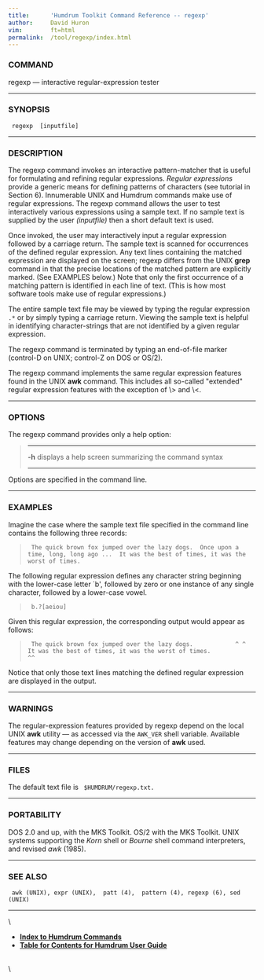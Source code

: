 ```yaml
---
title:		'Humdrum Toolkit Command Reference -- regexp'
author:		David Huron
vim:		ft=html
permalink:	/tool/regexp/index.html
---
```



### COMMAND

<span class="tool">regexp</span> &mdash; interactive regular-expression tester

------------------------------------------------------------------------

### SYNOPSIS

` regexp  [inputfile]`

------------------------------------------------------------------------

### DESCRIPTION

The <span class="tool">regexp</span> command invokes an interactive pattern-matcher that is
useful for formulating and refining regular expressions. *Regular
expressions* provide a generic means for defining patterns of characters
(see tutorial in Section 6). Innumerable UNIX and Humdrum commands make
use of regular expressions. The <span class="tool">regexp</span> command allows the user to
test interactively various expressions using a sample text. If no sample
text is supplied by the user *(inputfile)* then a short default text is
used.

Once invoked, the user may interactively input a regular expression
followed by a carriage return. The sample text is scanned for
occurrences of the defined regular expression. Any text lines containing
the matched expression are displayed on the screen; <span class="tool">regexp</span> differs
from the UNIX **grep** command in that the precise locations of the
matched pattern are explicitly marked. (See EXAMPLES below.) Note that
only the first occurrence of a matching pattern is identified in each
line of text. (This is how most software tools make use of regular
expressions.)

The entire sample text file may be viewed by typing the regular
expression `.*` or by simply typing a carriage return. Viewing the
sample text is helpful in identifying character-strings that are not
identified by a given regular expression.

The <span class="tool">regexp</span> command is terminated by typing an end-of-file marker
(control-D on UNIX; control-Z on DOS or OS/2).

The <span class="tool">regexp</span> command implements the same regular expression features
found in the UNIX **awk** command. This includes all so-called
\"extended\" regular expression features with the exception of \\\> and
\\\<.

------------------------------------------------------------------------

### OPTIONS

The <span class="tool">regexp</span> command provides only a help option:

>   -------- -------------------------------------------------------
>   **-h**   displays a help screen summarizing the command syntax
>   -------- -------------------------------------------------------
>
Options are specified in the command line.

------------------------------------------------------------------------

### EXAMPLES

Imagine the case where the sample text file specified in the command
line contains the following three records:

> ` The quick brown fox jumped over the lazy dogs.  Once upon a time, long, long ago ...  It was the best of times, it was the worst of times.`

The following regular expression defines any character string beginning
with the lower-case letter \`b\', followed by zero or one instance of
any single character, followed by a lower-case vowel.

> ` b.?[aeiou]`

Given this regular expression, the corresponding output would appear as
follows:

> ` The quick brown fox jumped over the lazy dogs.            ^ ^  It was the best of times, it was the worst of times.             ^^`

Notice that only those text lines matching the defined regular
expression are displayed in the output.

------------------------------------------------------------------------

### WARNINGS

The regular-expression features provided by <span class="tool">regexp</span> depend on the
local UNIX **awk** utility &mdash; as accessed via the `AWK_VER` shell
variable. Available features may change depending on the version of
**awk** used.

------------------------------------------------------------------------

### FILES

The default text file is ` $HUMDRUM/regexp.txt.`

------------------------------------------------------------------------

### PORTABILITY

DOS 2.0 and up, with the MKS Toolkit. OS/2 with the MKS Toolkit. UNIX
systems supporting the *Korn* shell or *Bourne* shell command
interpreters, and revised *awk* (1985).

------------------------------------------------------------------------

### SEE ALSO

` awk (UNIX), expr (UNIX),  patt (4),  pattern (4), regexp (6), sed (UNIX)`

------------------------------------------------------------------------

\

-   [**Index to Humdrum Commands**](../commands.toc.html)
-   [**Table for Contents for Humdrum User Guide**](../guide.toc.html)

\
\
